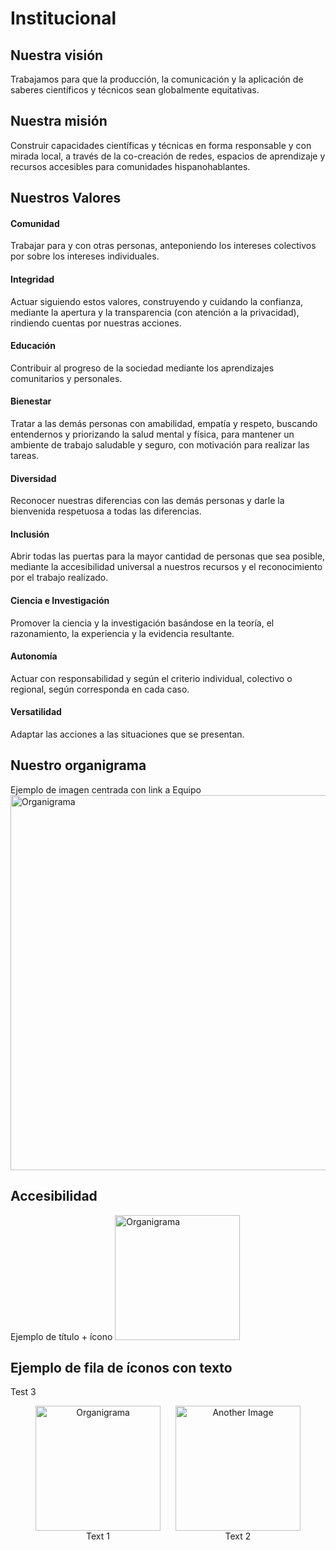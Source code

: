 # Institucional

## Nuestra visión 

Trabajamos para que la producción, la comunicación y la aplicación de saberes científicos y técnicos sean globalmente equitativas.

## Nuestra misión 

Construir capacidades científicas y técnicas en forma responsable y con mirada local, a través de la co-creación de redes, espacios de aprendizaje y recursos accesibles para comunidades hispanohablantes.

## Nuestros Valores

#### Comunidad
Trabajar para y con otras personas, anteponiendo los intereses colectivos por sobre los intereses individuales.

#### Integridad
Actuar siguiendo estos valores, construyendo y cuidando la confianza, mediante la apertura y la transparencia (con atención a la privacidad), rindiendo cuentas por nuestras acciones.

#### Educación
Contribuir al progreso de la sociedad mediante los aprendizajes comunitarios y personales.

#### Bienestar
Tratar a las demás personas con amabilidad, empatía y respeto, buscando entendernos y priorizando la salud mental y física, para mantener un ambiente de trabajo saludable y seguro, con motivación para realizar las tareas.

#### Diversidad
Reconocer nuestras diferencias con las demás personas y darle la bienvenida respetuosa a todas las diferencias. 

#### Inclusión
Abrir todas las puertas para la mayor cantidad de personas que sea  posible, mediante la accesibilidad universal a nuestros recursos y el reconocimiento por el trabajo realizado.

#### Ciencia e Investigación
Promover la ciencia y la investigación basándose en la teoría, el  razonamiento, la experiencia y la evidencia resultante. 

#### Autonomía
Actuar con responsabilidad y según el criterio individual, colectivo o regional, según corresponda en cada caso.

#### Versatilidad
Adaptar las acciones a las situaciones que se presentan.

## Nuestro organigrama
Ejemplo de imagen centrada con link a Equipo
<a href="https://www.metadocencia.org/equipo/">
  <img src="/img/organigrama.png" alt="Organigrama" width="600px"/>
</a>


## Accesibilidad
Ejemplo de título + ícono
<a href="https://www.metadocencia.org/post/perfiles_accesibilidad/">
  <img src="/img/organigrama.png" alt="Organigrama" width="200px"/>
</a>

## Ejemplo de fila de íconos con texto

Test 3
<div style="text-align: center;">
<div style="display: inline-block; text-align: center;">
  <div style="display: inline-block; margin-right: 20px;">
    <a href="http://website.com">
      <img src="/img/organigrama.png" alt="Organigrama" width="200px"/>
    </a>
    <div>Text 1</div>
  </div>
  <div style="display: inline-block;">
    <a href="http://website.com">
      <img src="/img/organigrama.png" alt="Another Image" width="200px"/>
    </a>
    <div>Text 2</div>
  </div>
</div>
</div>